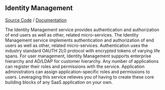 ## Identity Management

[Source Code](https://github.hpe.com/caf/idm/) / [Documentation](https://github.hpe.com/caf/idm/)

The Identity Management service provides authentication and authorization of end users as well as other, related micro-services. The Identity
Management service implements authentication and authorization of end users as well as other, related micro-services. Authentication uses the
industry standard OAUTH 2Ŀ0 protocol with encrypted tokens of varying life spans. For user management, Identity Management supports
enterprise hierarchy and AD/LDAP for customer hierarchy. Any number of applications can register their roles and permissions with the service.
Application administrators can assign application-specific roles and permissions to users. Leveraging this service relieves you of having to create
these core building blocks of any SaaS application on your own.